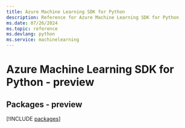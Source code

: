 ```yaml
---
title: Azure Machine Learning SDK for Python
description: Reference for Azure Machine Learning SDK for Python
ms.date: 07/26/2024
ms.topic: reference
ms.devlang: python
ms.service: machinelearning
---
```

# Azure Machine Learning SDK for Python - preview
## Packages - preview
[!INCLUDE [packages](machine-learning-index.md)]